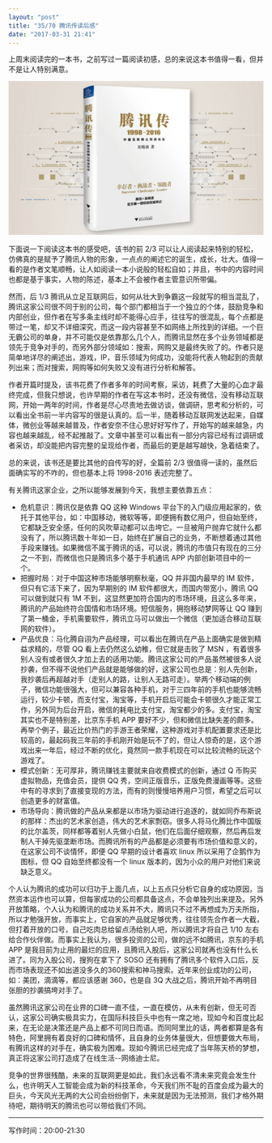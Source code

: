 ```yaml
---
layout: "post"
title: "35/70 腾讯传读后感"
date: "2017-03-31 21:41"
---
```


上周末阅读完的一本书，之前写过一篇阅读初感，总的来说这本书值得一看，但并不是让人特别满意。

![](https://raw.githubusercontent.com/noparkinghere/noparkinghere.github.io/master/img/2017-03-23-腾讯传读后初感/1.jpg)

<!-- more -->

下面说一下阅读这本书的感受吧，该书的前 2/3 可以让人阅读起来特别的轻松，仿佛真的是赋予了腾讯人物的形象，一点点的阐述它的诞生，成长，壮大。值得一看的是作者文笔顺畅，让人如阅读一本小说般的轻松自如；并且，书中的内容时间也都是基于事实，人物的陈述，基本上不会被作者主管意识所带偏。

然而，后 1/3 腾讯从立足互联网后，如何从壮大到争霸这一段就写的相当混乱了，腾讯这家公司很不同于别的公司，每个部门都相当于一个独立的个体，鼓励竞争和内部创业，但作者在写多条主线时却不能得心应手，往往写的很混乱，每个点都是带过一笔，却又不详细深究，而这一段内容甚至不如网络上所找到的详细。一个巨无霸公司的单身，并不可能仅是依靠那么几个人，而腾讯显然在多个业务领域都是领先于竞争对手的，而另外部分领域如：搜索，网购又是最终失败了的。作者只是简单地详尽的阐述出，游戏，IP，音乐领域为何成功，没能将代表人物起到的贡献列出来；而对搜索，网购等如何失败又没有进行分析和解答。

作者开篇时提及，该书花费了作者多年的时间考察，采访，耗费了大量的心血才最终完成，但我只想说，也许早期的作者在写这本书时，还没有微信，没有移动互联网，开始一两年的时间，作者是尽心尽责地去做访谈，做调研，思考和分析的，可以看出全书前一半内容写的很是认真的。后一半，随着移动互联网发达起来，自媒体，微创业等越来越普及，作者安奈不住心思好好写作了，开始写的越来越急，内容也越来越乱，经不起推敲了。文章中甚至可以看出有一部分内容已经有过调研或者采访，却没能把内容完整的呈现给作者，而最后的更是越写越快，急着结束了。

总的来说，该书还是要比其他的自传写的好，全篇前 2/3 很值得一读的，虽然后面确实写的不咋的，但也基本上将 1998-2016 表述完整了。

有关腾讯这家企业，之所以能够发展到今天，我想主要依靠五点：
- 危机意识：腾讯仅是依靠 QQ 这种 Windows 平台下的入门级应用起家的，依托于其他平台，如：中国移动，微软等等，即便拥有数亿用户，但自始至终，它都缺乏安全感，任何的风吹草动都可以击垮它。一旦被用户抛弃它就什么都没有了，所以腾讯数十年如一日，始终在扩展自己的业务，不断想着通过其他手段来赚钱。如果微信不属于腾讯的话，可以说，腾讯的市值只有现在的三分之一不到，而微信也只是腾讯多个基于手机通讯 APP 内部创新项目中的一个。
- 把握时局：对于中国这种市场能够明察秋毫，QQ 并非国内最早的 IM 软件，但只有它活下来了，因为早期别的 IM 软件都很大，而国内带宽小，腾讯 QQ 可以做到就只有 1M 不到，这显然更加符合国内的市场环境，且这么多年来，腾讯的产品始终符合国情和市场环境。短信服务，拥抱移动梦网等让 QQ 赚到了第一桶金，手机需要软件，腾讯立马可以做出一个微信（更加适合移动互联网的软件）。
- 产品优良：马化腾自诩为产品经理，可以看出在腾讯在产品上面确实是做到精益求精的，尽管 QQ 看上去仍然这么幼稚，但它就是击败了 MSN ，有着很多别人没有或者很久才加上去的适用功能。腾讯这家公司的产品虽然被很多人说抄袭，但不得不说他们产品就是能够做的好，这家公司也总是：别人先创新，我抄袭后再超越对手（走别人的路，让别人无路可走）。举两个移动端的例子，微信功能很强大，但可以兼容各种手机，对于三四年前的手机也能够流畅运行，较少卡顿，而支付宝，淘宝等，手机开启后可能会卡顿很久才能正常工作，另外同为后台开启，微信的耗电比支付宝，淘宝都少的多。支付宝，淘宝其实也不是特别差，比京东手机 APP 要好不少，但和微信比缺失差的颇多。再举个例子，最近比价热门的手游王者荣耀，这种游戏对手机配置要求还是比较高的，最起码我三年前的手机刚开始是玩不了的，但让人惊奇的是，这个游戏出来一年后，经过不断的优化，竟然同一款手机现在可以比较流畅的玩这个游戏了。
- 模式创新：无可厚非，腾讯赚钱主要就来自收费模式的创新，通过 Q 币购买虚拟物品，充值会员，提供 QQ 秀，空间正版音乐，正版免费漫画等等。这些中有的寻求到了直接变现的方法，而有的则慢慢培养用户习惯，希望之后可以创造更多的财富值。
- 市场导向：腾讯做的产品从来都是以市场为驱动进行追逐的，就如同乔布斯说的那样：杰出的艺术家创造，伟大的艺术家剽窃。很多人将马化腾比作中国版的比尔盖茨，同样都等着别人先做小白鼠，他们在后面仔细观察，然后再后发制人干掉先驱垄断市场。而腾讯所有的产品都是必须要有市场价值和意义的，在这家公司不谈情怀，即便 QQ 早期的设计者喜欢 linux 所以采用了企鹅作为图标，但 QQ 自始至终都没有一个 linux 版本的，因为小众的用户对他们来说缺乏意义。

个人认为腾讯的成功可以归功于上面几点，以上五点只分析它自身的成功原因，当然资本运作也可以算，但每家成功的公司都具备这点，不会单独列出来提及。另外开放策略，个人认为和腾讯的成功关系并不大，腾讯只不过不再想成为万夫所指，所以才勉强开放，而事实上，它自家的产品就足够优秀，往往领先合作者一大截，但打着开放的口号，自己吃肉总给留点汤给别人吧，所以腾讯才将自己 1/10 左右给合作伙伴做。而事实上我认为，很多投资的公司，做的远不如腾讯，京东的手机 APP 是我目前为止用的最烂的应用，且腾讯入股后，这家公司就再也没有什么长进了。同为入股公司，搜狗在拿下了 SOSO 还有拥有了腾讯多个软件入口后，反而市场表现还不如出道没多久的360搜索和神马搜索。近年来创业成功的公司，如：美团，滴滴等，都应该感谢 360，也是自 3Q 大战之后，腾讯开始不再明目张胆的抄袭搞垮对手了。

虽然腾讯这家公司在业界的口碑一直不佳，一直在模仿，从未有创新，但无可否认，这家公司确实极具实力，在国际科技巨头中也有一席之地，现如今和百度比起来，在无论是决策还是产品上都不可同日而语。而同阿里比的话，两者都算是各有特色，阿里拥有着良好的口碑和情怀，且自身的业务体量很大，但想要做大布局，有腾讯这样的对手在，确实极为困难。现如今腾讯已经完成了当年陈天桥的梦想，真正将这家公司打造成了在线生活--网络迪士尼。

竞争的世界很残酷，未来的互联网更是如此，我们永远看不清未来究竟会发生什么，也许明天人工智能会成为新的科技革命，今天我们所不耻的百度会成为最大的巨头，今天风光无两的大公司会纷纷倒下，未来就是因为无法预测，我们才格外期待吧，期待明天的腾讯也可以带给我们不同。

***

写作时间：20:00-21:30

